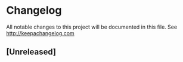 # Changelog
All notable changes to this project will be documented in this file.
See http://keepachangelog.com

## [Unreleased]

